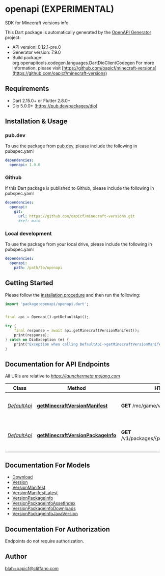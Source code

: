 # openapi (EXPERIMENTAL)
SDK for Minecraft versions info

This Dart package is automatically generated by the [OpenAPI Generator](https://openapi-generator.tech) project:

- API version: 0.12.1-pre.0
- Generator version: 7.9.0
- Build package: org.openapitools.codegen.languages.DartDioClientCodegen
For more information, please visit [https://github.com/oapicf/minecraft-versions](https://github.com/oapicf/minecraft-versions)

## Requirements

* Dart 2.15.0+ or Flutter 2.8.0+
* Dio 5.0.0+ (https://pub.dev/packages/dio)

## Installation & Usage

### pub.dev
To use the package from [pub.dev](https://pub.dev), please include the following in pubspec.yaml
```yaml
dependencies:
  openapi: 1.0.0
```

### Github
If this Dart package is published to Github, please include the following in pubspec.yaml
```yaml
dependencies:
  openapi:
    git:
      url: https://github.com/oapicf/minecraft-versions.git
      #ref: main
```

### Local development
To use the package from your local drive, please include the following in pubspec.yaml
```yaml
dependencies:
  openapi:
    path: /path/to/openapi
```

## Getting Started

Please follow the [installation procedure](#installation--usage) and then run the following:

```dart
import 'package:openapi/openapi.dart';


final api = Openapi().getDefaultApi();

try {
    final response = await api.getMinecraftVersionManifest();
    print(response);
} catch on DioException (e) {
    print("Exception when calling DefaultApi->getMinecraftVersionManifest: $e\n");
}

```

## Documentation for API Endpoints

All URIs are relative to *https://launchermeta.mojang.com*

Class | Method | HTTP request | Description
------------ | ------------- | ------------- | -------------
[*DefaultApi*](doc/DefaultApi.md) | [**getMinecraftVersionManifest**](doc/DefaultApi.md#getminecraftversionmanifest) | **GET** /mc/game/version_manifest.json | Get Minecraft version manifest
[*DefaultApi*](doc/DefaultApi.md) | [**getMinecraftVersionPackageInfo**](doc/DefaultApi.md#getminecraftversionpackageinfo) | **GET** /v1/packages/{packageId}/{versionId}.json | Get Minecraft version package info


## Documentation For Models

 - [Download](doc/Download.md)
 - [Version](doc/Version.md)
 - [VersionManifest](doc/VersionManifest.md)
 - [VersionManifestLatest](doc/VersionManifestLatest.md)
 - [VersionPackageInfo](doc/VersionPackageInfo.md)
 - [VersionPackageInfoAssetIndex](doc/VersionPackageInfoAssetIndex.md)
 - [VersionPackageInfoDownloads](doc/VersionPackageInfoDownloads.md)
 - [VersionPackageInfoJavaVersion](doc/VersionPackageInfoJavaVersion.md)


## Documentation For Authorization

Endpoints do not require authorization.


## Author

blah+oapicf@cliffano.com

